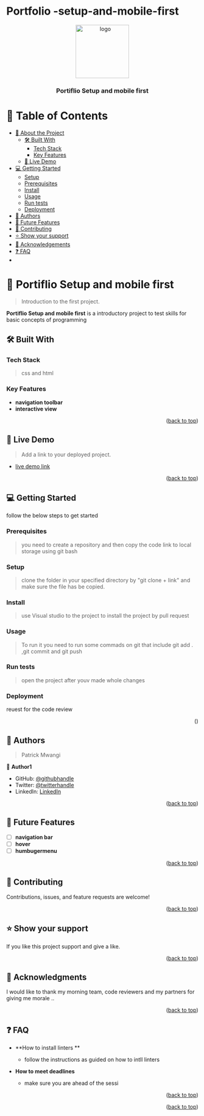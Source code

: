 # Portfolio -setup-and-mobile-first<a name="readme-top"></a>


<div align="center">

  <img src="murple_logo.png" alt="logo" width="140"  height="auto" />
  <br/>

  <h3><b>Portiflio Setup and mobile first</b></h3>

</div>


# 📗 Table of Contents

- [📖 About the Project](#about-project)
  - [🛠 Built With](#built-with)
    - [Tech Stack](#tech-stack)
    - [Key Features](#key-features)
  - [🚀 Live Demo](#live-demo)
- [💻 Getting Started](#getting-started)
  - [Setup](#setup)
  - [Prerequisites](#prerequisites)
  - [Install](#install)
  - [Usage](#usage)
  - [Run tests](#run-tests)
  - [Deployment](#triangular_flag_on_post-deployment)
- [👥 Authors](#authors)
- [🔭 Future Features](#future-features)
- [🤝 Contributing](#contributing)
- [⭐️ Show your support](#support)
- [🙏 Acknowledgements](#acknowledgements)
- [❓ FAQ](#faq)
-

<!-- PROJECT DESCRIPTION -->

# 📖 Portiflio Setup and mobile first <a name="" href="https://pmaxy.github.io/setup-and-mobile-first/"></a>

> Introduction to the first project.

**Portiflio Setup and mobile first** is a introductory project to test skills for basic concepts of programming

## 🛠 Built With <a name="built-with"></a>

### Tech Stack <a name="tech-stack"></a>

> css and html

### Key Features <a name="key-features"></a>

- **navigation toolbar**
- **interactive view**


<p align="right">(<a href="#readme-top">back to top</a>)</p>
<!-- LIVE DEMO -->

## 🚀 Live Demo <a name="live-demo" href="https://pmaxy.github.io/setup-and-mobile-first/" ></a>

> Add a link to your deployed project.

- [live demo link](https://pmaxy.github.io/setup-and-mobile-first/)

<p align="right">(<a href="#readme-top">back to top</a>)</p>



## 💻 Getting Started <a name="getting-started"></a>

follow the below steps to get started

### Prerequisites

>you need to create a repository and then copy the code link to local storage using git bash

### Setup

>clone the folder in your specified directory by "git clone + link" and make sure the file has be copied.


### Install

> use Visual studio to the project to install the project by pull request

### Usage

>To run it you need to run some commads on git that include git add . ,git commit and git push

### Run tests

>open the project after youv made whole changes

### Deployment
reuest for the code review

<p align="right">(<a ></a>)</p>



## 👥 Authors <a name="authors"></a>

> Patrick Mwangi

👤 **Author1**

- GitHub: [@githubhandle](https://github.com/pmaxy)
- Twitter: [@twitterhandle](https://twitter.com/Patrick06200175)
- LinkedIn: [LinkedIn](https://linkedin.com/in/Patrick-Wanjiru-2b5ba71a8)


<p align="right">(<a href="#readme-top">back to top</a>)</p>



## 🔭 Future Features <a name="future-features"></a>


- [ ] **navigation bar**
- [ ] **hover**
- [ ] **humbugermenu**

<p align="right">(<a href="#readme-top">back to top</a>)</p>



## 🤝 Contributing <a name="contributing"></a>

Contributions, issues, and feature requests are welcome!

<p align="right">(<a href="#readme-top">back to top</a>)</p>


## ⭐️ Show your support <a name="support"></a>



If you like this project support and give a like.

<p align="right">(<a href="#readme-top">back to top</a>)</p>


## 🙏 Acknowledgments <a name="acknowledgements"></a>



I would like to thank my morning team, code reviewers and my partners for giving me morale ..

<p align="right">(<a href="#readme-top">back to top</a>)</p>


## ❓ FAQ <a name="faq"></a>



- **How to install linters **

  - follow the instructions as guided on how to intll linters 

- **How to meet deadlines**

  - make sure you are ahead of the sessi

<p align="right">(<a href="#readme-top">back to top</a>)</p>

<!-- LICENSE -->

<p align="right">(<a href="#readme-top">back to top</a>)</p>
